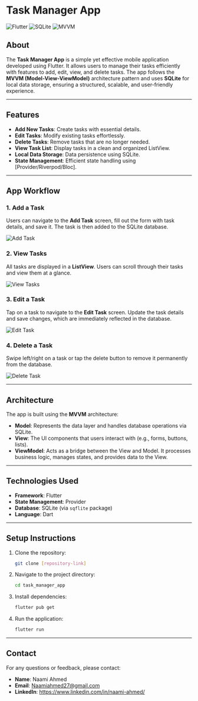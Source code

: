 # Task Manager App

![Flutter](https://img.shields.io/badge/Framework-Flutter-blue?style=flat-square) ![SQLite](https://img.shields.io/badge/Database-SQLite-orange?style=flat-square) ![MVVM](https://img.shields.io/badge/Architecture-MVVM-green?style=flat-square)

## About

The **Task Manager App** is a simple yet effective mobile application developed using Flutter. It allows users to manage their tasks efficiently with features to add, edit, view, and delete tasks. The app follows the **MVVM (Model-View-ViewModel)** architecture pattern and uses **SQLite** for local data storage, ensuring a structured, scalable, and user-friendly experience.

---

## Features

- **Add New Tasks**: Create tasks with essential details.
- **Edit Tasks**: Modify existing tasks effortlessly.
- **Delete Tasks**: Remove tasks that are no longer needed.
- **View Task List**: Display tasks in a clean and organized ListView.
- **Local Data Storage**: Data persistence using SQLite.
- **State Management**: Efficient state handling using [Provider/Riverpod/Bloc].

---

## App Workflow

### 1. Add a Task  
Users can navigate to the **Add Task** screen, fill out the form with task details, and save it. The task is then added to the SQLite database.

![Add Task](https://img.shields.io/badge/Step-1-blue?style=flat-square)

### 2. View Tasks  
All tasks are displayed in a **ListView**. Users can scroll through their tasks and view them at a glance.

![View Tasks](https://img.shields.io/badge/Step-2-green?style=flat-square)

### 3. Edit a Task  
Tap on a task to navigate to the **Edit Task** screen. Update the task details and save changes, which are immediately reflected in the database.

![Edit Task](https://img.shields.io/badge/Step-3-yellow?style=flat-square)

### 4. Delete a Task  
Swipe left/right on a task or tap the delete button to remove it permanently from the database.

![Delete Task](https://img.shields.io/badge/Step-4-red?style=flat-square)

---

## Architecture

The app is built using the **MVVM** architecture:

- **Model**: Represents the data layer and handles database operations via SQLite.
- **View**: The UI components that users interact with (e.g., forms, buttons, lists).
- **ViewModel**: Acts as a bridge between the View and Model. It processes business logic, manages states, and provides data to the View.

---

## Technologies Used

- **Framework**: Flutter
- **State Management**: Provider
- **Database**: SQLite (via `sqflite` package)
- **Language**: Dart

---

## Setup Instructions

1. Clone the repository:
   ```bash
   git clone [repository-link]
   ```

2. Navigate to the project directory:
   ```bash
   cd task_manager_app
   ```

3. Install dependencies:
   ```bash
   flutter pub get
   ```

4. Run the application:
   ```bash
   flutter run
   ```

---


## Contact

For any questions or feedback, please contact:

- **Name**: Naami Ahmed 
- **Email**: Naamiahmed27@gmail.com
- **LinkedIn**: https://www.linkedin.com/in/naami-ahmed/
